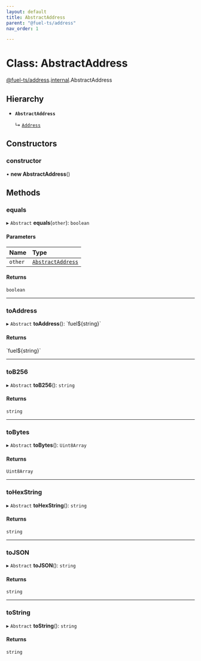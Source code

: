 ```yaml
---
layout: default
title: AbstractAddress
parent: "@fuel-ts/address"
nav_order: 1

---
```


# Class: AbstractAddress

[@fuel-ts/address](../index.md).[internal](../namespaces/internal.md).AbstractAddress

## Hierarchy

- **`AbstractAddress`**

  ↳ [`Address`](Address.md)

## Constructors

### constructor

• **new AbstractAddress**()

## Methods

### equals

▸ `Abstract` **equals**(`other`): `boolean`

#### Parameters

| Name | Type |
| :------ | :------ |
| `other` | [`AbstractAddress`](internal-AbstractAddress.md) |

#### Returns

`boolean`

___

### toAddress

▸ `Abstract` **toAddress**(): \`fuel${string}\`

#### Returns

\`fuel${string}\`

___

### toB256

▸ `Abstract` **toB256**(): `string`

#### Returns

`string`

___

### toBytes

▸ `Abstract` **toBytes**(): `Uint8Array`

#### Returns

`Uint8Array`

___

### toHexString

▸ `Abstract` **toHexString**(): `string`

#### Returns

`string`

___

### toJSON

▸ `Abstract` **toJSON**(): `string`

#### Returns

`string`

___

### toString

▸ `Abstract` **toString**(): `string`

#### Returns

`string`
